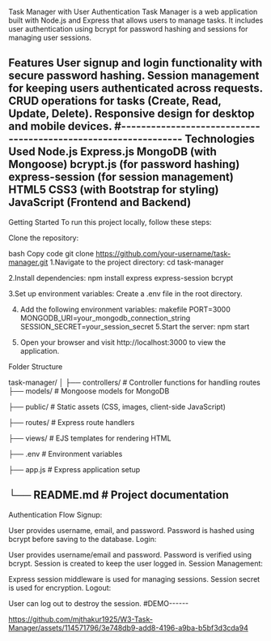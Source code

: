 Task Manager with User Authentication
Task Manager is a web application built with Node.js and Express that allows users to manage tasks. It includes user authentication using bcrypt for password hashing and sessions for managing user sessions.

Features
User signup and login functionality with secure password hashing.
Session management for keeping users authenticated across requests.
CRUD operations for tasks (Create, Read, Update, Delete).
Responsive design for desktop and mobile devices.
#---------------------------------------------------------------
Technologies Used
Node.js
Express.js
MongoDB (with Mongoose)
bcrypt.js (for password hashing)
express-session (for session management)
HTML5
CSS3 (with Bootstrap for styling)
JavaScript (Frontend and Backend)
---------------------------------------------------------------------------------------------------------
Getting Started
To run this project locally, follow these steps:

Clone the repository:

bash
Copy code
git clone https://github.com/your-username/task-manager.git
1.Navigate to the project directory:
cd task-manager

2.Install dependencies:
npm install express express-session bcrypt


3.Set up environment variables:
Create a .env file in the root directory.

4. Add the following environment variables:
makefile
PORT=3000 MONGODB_URI=your_mongodb_connection_string SESSION_SECRET=your_session_secret
5.Start the server:
npm start

6. Open your browser and visit http://localhost:3000 to view the application.

Folder Structure


task-manager/ │ ├── controllers/ # Controller functions for handling routes
├── models/ # Mongoose models for MongoDB 

├── public/ # Static assets (CSS, images, client-side JavaScript) 

├── routes/ # Express route handlers

├── views/ # EJS templates for rendering HTML

├── .env # Environment variables

├── app.js # Express application setup 

└── README.md # Project documentation
------------------------------------------------------------------------------------------------------------------------------------------------------------------------------
Authentication Flow
Signup:

User provides username, email, and password.
Password is hashed using bcrypt before saving to the database.
Login:

User provides username/email and password.
Password is verified using bcrypt.
Session is created to keep the user logged in.
Session Management:

Express session middleware is used for managing sessions.
Session secret is used for encryption.
Logout:

User can log out to destroy the session.
#DEMO------

https://github.com/mjthakur1925/W3-Task-Manager/assets/114571796/3e748db9-add8-4196-a9ba-b5bf3d3cda94

